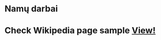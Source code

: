 <h1>Namų darbai<h1>

Check Wikipedia page sample [View!](https://simonakom.github.io/Namu-darbai/1.RichardGere/Richard%20Gere.html)